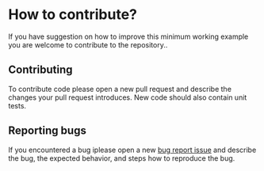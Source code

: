 # How to contribute?

If you have suggestion on how to improve this minimum working example you are welcome to contribute to the repository..

## Contributing

To contribute code please open a new pull request and describe the changes your pull request introduces.
New code should also contain unit tests.

## Reporting bugs

If you encountered a bug iplease open a new [bug report issue](https://github.com/stammler/forpy_meson_minimal/issues/new?template=bug_report.md&title=[BUG]+Descriptive+title+of+the+bug+report) and describe the bug, the expected behavior, and steps how to reproduce the bug.
